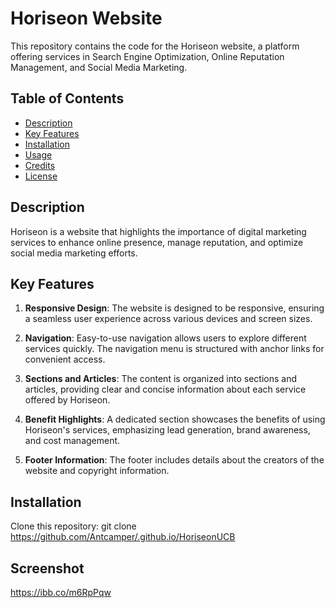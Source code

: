 # Horiseon Website

This repository contains the code for the Horiseon website, a platform offering services in Search Engine Optimization, Online Reputation Management, and Social Media Marketing.

## Table of Contents
- [Description](#description)
- [Key Features](#key-features)
- [Installation](#installation)
- [Usage](#usage)
- [Credits](#credits)
- [License](#license)

## Description

Horiseon is a website that highlights the importance of digital marketing services to enhance online presence, manage reputation, and optimize social media marketing efforts.

## Key Features

1. **Responsive Design**: The website is designed to be responsive, ensuring a seamless user experience across various devices and screen sizes.

2. **Navigation**: Easy-to-use navigation allows users to explore different services quickly. The navigation menu is structured with anchor links for convenient access.

3. **Sections and Articles**: The content is organized into sections and articles, providing clear and concise information about each service offered by Horiseon.

4. **Benefit Highlights**: A dedicated section showcases the benefits of using Horiseon's services, emphasizing lead generation, brand awareness, and cost management.

5. **Footer Information**: The footer includes details about the creators of the website and copyright information.

## Installation
 Clone this repository:
git clone https://github.com/Antcamper/.github.io/HoriseonUCB

## Screenshot
https://ibb.co/m6RpPqw
